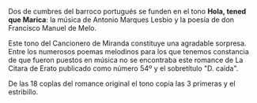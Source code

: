 Dos de cumbres del barroco portugués se funden en el tono **Hola, tened
que Marica**: la música de Antonio Marques Lesbio y la poesía de don
Francisco Manuel de Melo.

Este tono del Cancionero de Miranda constituye una agradable sorpresa.
Entre los numerosos poemas melodinos para los que tenemos constancia de
que fueron puestos en música no se encontraba este romance de La Citara
de Erato publicado como número 54º y el sobretítulo \"D. caida\".

De las 18 coplas del romance original el tono copia las 3 primeras y el
estribillo.
